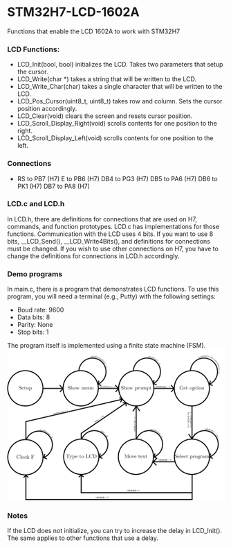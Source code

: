 # STM32H7-LCD-1602A
Functions that enable the LCD 1602A to work with STM32H7

<h3>
  LCD Functions:
</h3>
<p>
  <ul>
    <li>
      LCD_Init(bool, bool) initializes the LCD. Takes two parameters that setup the cursor.
    </li>
    <li>
      LCD_Write(char *) takes a string that will be written to the LCD.
    </li>
    <li>
      LCD_Write_Char(char) takes a single character that will be written to the LCD.
    </li>
    <li>
      LCD_Pos_Cursor(uint8_t, uint8_t) takes row and column. Sets the cursor position accordingly.
    </li>
    <li>
      LCD_Clear(void) clears the screen and resets cursor position.
    </li>
    <li>
      LCD_Scroll_Display_Right(void) scrolls contents for one position to the right.
    </li>
    <li>
      LCD_Scroll_Display_Left(void) scrolls contents for one position to the left.
    </li>
  </ul>
</p>

<h3>
  Connections
</h3>
<p>
  <ul>
    <li>
      RS to PB7 (H7)
      E to PB6 (H7)
      DB4 to PG3 (H7)
      DB5 to PA6 (H7)
      DB6 to PK1 (H7)
      DB7 to PA8 (H7)
    </li>
  </ul>
</p>

<h3>
  LCD.c and LCD.h
</h3>
<p>
  In LCD.h, there are definitions for connections that are used on H7, commands, and function prototypes.
  LCD.c has implementations for those functions.
  Communication with the LCD uses 4 bits. If you want to use 8 bits, __LCD_Send(), __LCD_Write4Bits(), and definitions for connections must be changed.
  If you wish to use other connections on H7, you have to change the definitions for connections in LCD.h accordingly.
</p>

<h3>
  Demo programs
</h3>
<p>
  In main.c, there is a program that demonstrates LCD functions. To use this program, you will need a terminal (e.g., Putty) with the following settings:
  <ul>
    <li>
      Boud rate: 9600
    </li>
    <li>
      Data bits: 8
    </li>
    <li>
      Parity: None
    </li>
    <li>
      Stop bits: 1
    </li>
  </ul>
  The program itself is implemented using a finite state machine (FSM).
  <img src="FSM_LCD.png">
</p>

<h3>
  Notes
</h3>
<p>
  If the LCD does not initialize, you can try to increase the delay in LCD_Init(). The same applies 
  to other functions that use a delay.
</p>
